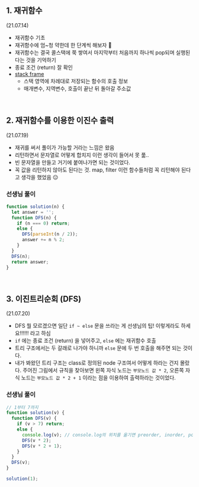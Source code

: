 ## 1. 재귀함수

(21.07.14)

- 재귀함수 기초
- 재귀함수에 엄~청 약한데 한 단계씩 해보자 👊
- 재귀함수는 결국 콜스택에 쭉 쌓여서 마지막부터 처음까지 하나씩 pop되며 실행된다는 것을 기억하기
- 종료 조건 (return) 잘 확인
- [stack frame](http://tcpschool.com/c/c_memory_stackframe)
  - 스택 영역에 차례대로 저장되는 함수의 호출 정보
  - 매개변수, 지역변수, 호출이 끝난 뒤 돌아갈 주소값

<br>

## 2. 재귀함수를 이용한 이진수 출력

(21.07.19)

- 재귀를 써서 풀이가 가능할 거라는 느낌은 왔음
- 리턴하면서 문자열로 어떻게 합치지 이런 생각이 들어서 못 풂..
- 빈 문자열을 만들고 거기에 붙여나가면 되는 것이었다.
- 꼭 값을 리턴하지 않아도 된다는 것. map, filter 이런 함수들처럼 꼭 리턴해야 된다고 생각을 했었음 😑

### 선생님 풀이

```js
function solution(n) {
  let answer = '';
  function DFS(n) {
    if (n === 0) return;
    else {
      DFS(parseInt(n / 2));
      answer += n % 2;
    }
  }
  DFS(n);
  return answer;
}
```

<br>

## 3. 이진트리순회 (DFS)

(21.07.20)

- DFS 뭘 모르겠으면 일단 `if ~ else` 문을 쓰라는 게 선생님의 팁! 이렇게라도 하세요!!!!!! 라고 하심
- `if` 에는 종료 조건 (return) 을 넣어주고, `else` 에는 재귀함수 호출
- 트리 구조에서는 두 갈래로 나가야 하니까 `else` 문에 두 번 호출을 해주면 되는 것이다.
- 내가 봐왔던 트리 구조는 class로 정의된 node 구조여서 어떻게 하라는 건지 몰랐다. 주어진 그림에서 규칙을 찾아보면 왼쪽 자식 노드는 `부모노드 값 * 2`, 오른쪽 자식 노드는 `부모노드 값 * 2 + 1` 이라는 점을 이용하여 출력하라는 것이었다.

### 선생님 풀이

```js
// 1부터 7까지
function solution(v) {
  function DFS(v) {
    if (v > 7) return;
    else {
      console.log(v); // console.log의 위치를 옮기면 preorder, inorder, postorder 구현 가능
      DFS(v * 2);
      DFS(v * 2 + 1);
    }
  }
  DFS(v);
}

solution(1);
```
